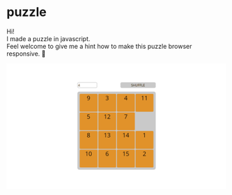 # puzzle

Hi! <br />
I made a puzzle in javascript. <br />
Feel welcome to give me a hint how to make this puzzle browser responsive. 💪

![Noak Puzzle Gif](https://github.com/noak-1/puzzle/blob/caa4079b9335aa89541e8ef2cd307c5e01f5dbca/n-puzzle.gif)

